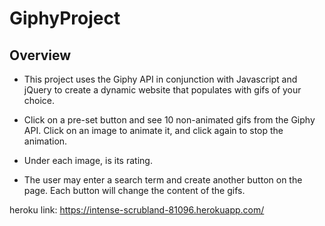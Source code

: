 # GiphyProject

## Overview 

* This project uses the Giphy API in conjunction with Javascript and jQuery to create a dynamic website that populates with gifs of your choice. 

* Click on a pre-set button and see 10 non-animated gifs from the Giphy API. Click on an image to animate it, and click again to stop the animation. 

* Under each image, is its rating.

* The user may enter a search term and create another button on the page. Each button will change the content of the gifs. 

heroku link: https://intense-scrubland-81096.herokuapp.com/
